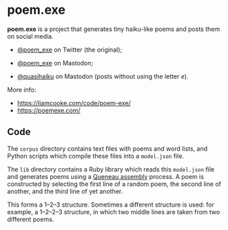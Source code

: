 poem.exe
========

**poem.exe** is a project that generates tiny haiku-like poems and posts them
on social media.

- [@poem_exe](https://twitter.com/poem_exe) on Twitter (the original);

- [@poem_exe](https://botsin.space/@poem_exe) on Mastodon;

- [@quasihaiku](https://oulipo.social/@quasihaiku) on Mastodon (posts without
  using the letter _e_).

More info:

- <https://liamcooke.com/code/poem-exe/>
- <https://poemexe.com/>

## Code

The `corpus` directory contains text files with poems and word lists, and
Python scripts which compile these files into a `model.json` file.

The `lib` directory contains a Ruby library which reads this `model.json` file
and generates poems using a [Queneau assembly][queneau] process. A poem is
constructed by selecting the first line of a random poem, the second line of
another, and the third line of yet another.

This forms a 1–2–3 structure. Sometimes a different structure is used: for
example, a 1–2–2–3 structure, in which two middle lines are taken from two
different poems.

[poem_exe]: https://twitter.com/poem_exe
[queneau]: http://www.crummy.com/2011/08/18/0
